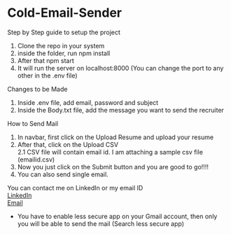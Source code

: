 # Cold-Email-Sender

Step by Step guide to setup the project
  1. Clone the repo in your system
  2. inside the folder, run npm install
  3. After that npm start
  4. It will run the server on localhost:8000 (You can change the port to any other in the .env file)

Changes to be Made
  1. Inside .env file, add email, password and subject
  2. Inside the Body.txt file, add the message you want to send the recruiter

How to Send Mail
  1. In navbar, first click on the Upload Resume and upload your resume
  2. After that, click on the Upload CSV  
      2.1 CSV file will contain email id. I am attaching a sample csv file (emailid.csv)
  3. Now you just click on the Submit button and you are good to go!!!!
  4. You can also send single email.

You can contact me on LinkedIn or my email ID  
  [LinkedIn](https://www.linkedin.com/in/punit--tiwari/)  
  [Email](puneet.tiwari9039@gmail.com)
  
  * You have to enable less secure app on your Gmail account, then only you will be able to send the mail (Search less secure app)
